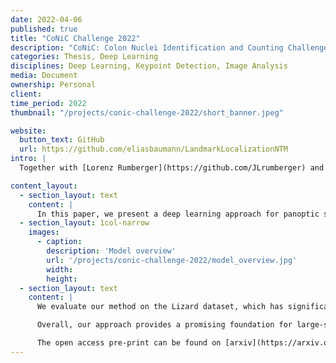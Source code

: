 ```yaml
---
date: 2022-04-06
published: true
title: "CoNiC Challenge 2022"
description: "CoNiC: Colon Nuclei Identification and Counting Challenge 2022"
categories: Thesis, Deep Learning
disciplines: Deep Learning, Keypoint Detection, Image Analysis
media: Document
ownership: Personal
client:
time_period: 2022
thumbnail: "/projects/conic-challenge-2022/short_banner.jpeg"

website:
  button_text: GitHub
  url: https://github.com/eliasbaumann/LandmarkLocalizationNTM
intro: |
  Together with [Lorenz Rumberger](https://github.com/JLrumberger) and [Peter Hirsch](https://github.com/abred), in 2022 we took part in the CoNiC: Colon Nuclei Identification and Counting Challenge where we placed second. Our work led to a method short paper published at ISBI 2022.

content_layout:
  - section_layout: text
    content: |
      In this paper, we present a deep learning approach for panoptic segmentation of nuclei in H&E-stained histopathology images, developed for the CoNIC Challenge. The challenge involves highly imbalanced data, with some cell types being extremely rare. To address this, we propose a weighted loss function and integrate it with a state-of-the-art nuclei instance segmentation model in a Hovernet-like architecture. Key innovations include importance sampling to prioritize rare classes and a weighted focal loss to handle pixel-level class imbalance. We also use a three-label model for instance segmentation, predicting nucleus interiors, boundaries, and background, along with an auxiliary task of regressing nucleus center-point vectors.
  - section_layout: 1col-narrow
    images:
      - caption:
        description: 'Model overview'
        url: '/projects/conic-challenge-2022/model_overview.jpg'
        width:
        height:
  - section_layout: text
    content: |
      We evaluate our method on the Lizard dataset, which has significant class imbalance. Our experiments show that importance sampling and loss weighting improve performance, especially for rare cell types. The model achieves strong results on both nuclear segmentation and classification tasks, with the EfficientNet-L2 backbone outperforming smaller architectures.

      Overall, our approach provides a promising foundation for large-scale investigations into cellular composition and tumor microenvironments.

      The open access pre-print can be found on [arxiv](https://arxiv.org/pdf/2203.11692).
---
```







